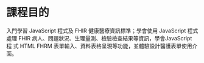 # 課程目的 #
入門學習 JavaScript 程式及 FHIR 健康醫療資訊標準；學會使用 JavaScript 程式處理 FHIR 病人、問題狀況、生理量測、檢驗檢查結果等資訊，學會JavaScript 程 式 HTML FHRM 表單輸入、資料表格呈現等功能，並體驗設計醫護表單使用介面。
